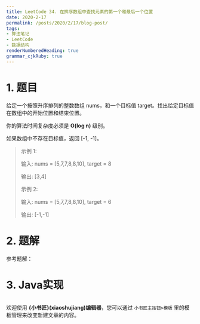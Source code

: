 ```yaml
---
title: LeetCode 34. 在排序数组中查找元素的第一个和最后一个位置
date: 2020-2-17
permalink: /posts/2020/2/17/blog-post/ 
tags: 
- 算法笔记
- LeetCode
- 数据结构
renderNumberedHeading: true
grammar_cjkRuby: true
---
```



# 1. 题目
给定一个按照升序排列的整数数组 nums，和一个目标值 target。找出给定目标值在数组中的开始位置和结束位置。

你的算法时间复杂度必须是 **O(log n)** 级别。

如果数组中不存在目标值，返回 [-1, -1]。

>示例 1:
>
>输入: nums = [5,7,7,8,8,10], target = 8
>
>输出: [3,4]
>
>示例 2:
>
>输入: nums = [5,7,7,8,8,10], target = 6
>
>输出: [-1,-1]

# 2. 题解
参考题解：



# 3. Java实现
```java


```




欢迎使用 **{小书匠}(xiaoshujiang)编辑器**，您可以通过 `小书匠主按钮>模板` 里的模板管理来改变新建文章的内容。